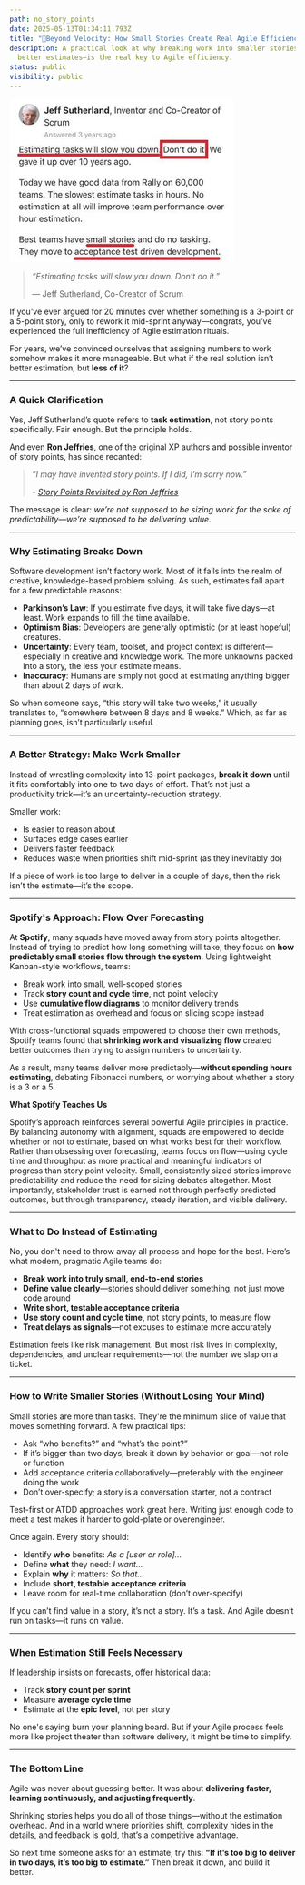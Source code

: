 ```yaml
---
path: no_story_points
date: 2025-05-13T01:34:11.793Z
title: "🧩Beyond Velocity: How Small Stories Create Real Agile Efficiency"
description: A practical look at why breaking work into smaller stories—not
  better estimates—is the real key to Agile efficiency.
status: public
visibility: public
---
```

![](../assets/1707961367939.jpg)

> *“Estimating tasks will slow you down. Don’t do it.”*
>
> — Jeff Sutherland, Co-Creator of Scrum

If you've ever argued for 20 minutes over whether something is a 3-point or a 5-point story, only to rework it mid-sprint anyway—congrats, you've experienced the full inefficiency of Agile estimation rituals.

For years, we’ve convinced ourselves that assigning numbers to work somehow makes it more manageable. But what if the real solution isn’t better estimation, but **less of it**?

- - -

### A Quick Clarification

Yes, Jeff Sutherland’s quote refers to **task estimation**, not story points specifically. Fair enough. But the principle holds.

And even **Ron Jeffries**, one of the original XP authors and possible inventor of story points, has since recanted:

> *“I may have invented story points. If I did, I’m sorry now.”*
>
> *\-﻿ [Story Points Revisited by Ron Jeffries](https://ronjeffries.com/articles/019-01ff/story-points/Index.html)*

The message is clear: *we’re not supposed to be sizing work for the sake of predictability—we’re supposed to be delivering value.*

- - -

### Why Estimating Breaks Down

Software development isn’t factory work. Most of it falls into the realm of creative, knowledge-based problem solving. As such, estimates fall apart for a few predictable reasons:

* **Parkinson’s Law**: If you estimate five days, it will take five days—at least. Work expands to fill the time available.
* **Optimism Bias**: Developers are generally optimistic (or at least hopeful) creatures.
* **Uncertainty**: Every team, toolset, and project context is different—especially in creative and knowledge work. The more unknowns packed into a story, the less your estimate means.
* **Inaccuracy**: Humans are simply not good at estimating anything bigger than about 2 days of work.

So when someone says, “this story will take two weeks,” it usually translates to, “somewhere between 8 days and 8 weeks.” Which, as far as planning goes, isn’t particularly useful.

- - -

### A Better Strategy: Make Work Smaller

Instead of wrestling complexity into 13-point packages, **break it down** until it fits comfortably into one to two days of effort. That’s not just a productivity trick—it’s an uncertainty-reduction strategy.

Smaller work:

* Is easier to reason about
* Surfaces edge cases earlier
* Delivers faster feedback
* Reduces waste when priorities shift mid-sprint (as they inevitably do)

If a piece of work is too large to deliver in a couple of days, then the risk isn’t the estimate—it’s the scope.

- - -

### Spotify's Approach: Flow Over Forecasting

At **Spotify**, many squads have moved away from story points altogether. Instead of trying to predict how long something will take, they focus on **how predictably small stories flow through the system**. Using lightweight Kanban-style workflows, teams:

* Break work into small, well-scoped stories
* Track **story count and cycle time**, not point velocity
* Use **cumulative flow diagrams** to monitor delivery trends
* Treat estimation as overhead and focus on slicing scope instead

With cross-functional squads empowered to choose their own methods, Spotify teams found that **shrinking work and visualizing flow** created better outcomes than trying to assign numbers to uncertainty.

As a result, many teams deliver more predictably—**without spending hours estimating**, debating Fibonacci numbers, or worrying about whether a story is a 3 or a 5.

**What Spotify Teaches Us**

Spotify’s approach reinforces several powerful Agile principles in practice. By balancing autonomy with alignment, squads are empowered to decide whether or not to estimate, based on what works best for their workflow. Rather than obsessing over forecasting, teams focus on flow—using cycle time and throughput as more practical and meaningful indicators of progress than story point velocity. Small, consistently sized stories improve predictability and reduce the need for sizing debates altogether. Most importantly, stakeholder trust is earned not through perfectly predicted outcomes, but through transparency, steady iteration, and visible delivery.

- - -

### What to Do Instead of Estimating

No, you don't need to throw away all process and hope for the best. Here’s what modern, pragmatic Agile teams do:

* **Break work into truly small, end-to-end stories**
* **Define value clearly**—stories should deliver something, not just move code around
* **Write short, testable acceptance criteria**
* **Use story count and cycle time**, not story points, to measure flow
* **Treat delays as signals**—not excuses to estimate more accurately

Estimation feels like risk management. But most risk lives in complexity, dependencies, and unclear requirements—not the number we slap on a ticket.

- - -

### How to Write Smaller Stories (Without Losing Your Mind)

Small stories are more than tasks. They're the minimum slice of value that moves something forward. A few practical tips:

* Ask “who benefits?” and “what’s the point?”
* If it’s bigger than two days, break it down by behavior or goal—not role or function
* Add acceptance criteria collaboratively—preferably with the engineer doing the work
* Don’t over-specify; a story is a conversation starter, not a contract

Test-first or ATDD approaches work great here. Writing just enough code to meet a test makes it harder to gold-plate or overengineer.

Once again. Every story should:

* Identify **who** benefits: *As a \[user or role]…*
* Define **what** they need: *I want…*
* Explain **why** it matters: *So that…*
* Include **short, testable acceptance criteria**
* Leave room for real-time collaboration (don’t over-specify)

If you can’t find value in a story, it’s not a story. It’s a task. And Agile doesn’t run on tasks—it runs on value.

- - -

### When Estimation Still Feels Necessary

If leadership insists on forecasts, offer historical data:

* Track **story count per sprint**
* Measure **average cycle time**
* Estimate at the **epic level**, not per story

No one's saying burn your planning board. But if your Agile process feels more like project theater than software delivery, it might be time to simplify.

- - -

### The Bottom Line

Agile was never about guessing better. It was about **delivering faster, learning continuously, and adjusting frequently**.

Shrinking stories helps you do all of those things—without the estimation overhead. And in a world where priorities shift, complexity hides in the details, and feedback is gold, that’s a competitive advantage.

So next time someone asks for an estimate, try this:
**“If it’s too big to deliver in two days, it’s too big to estimate.”**
Then break it down, and build it better.
